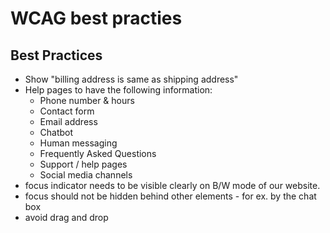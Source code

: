 # WCAG best practies

## Best Practices 
- Show "billing address is same as shipping address"
- Help pages to have the following information:
    - Phone number & hours
    - Contact form
    - Email address
    - Chatbot
    - Human messaging
    - Frequently Asked Questions
    - Support / help pages
    - Social media channels
- focus indicator needs to be visible clearly on B/W mode of our website.
- focus should not be hidden behind other elements - for ex. by the chat box
- avoid drag and drop
